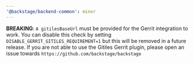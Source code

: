 ```yaml
---
'@backstage/backend-common': minor
---
```


**BREAKING**: `A gitilesBaseUrl` must be provided for the Gerrit integration to work.
You can disable this check by setting `DISABLE_GERRIT_GITILES_REQUIREMENT=1` but
this will be removed in a future release. If you are not able to use the Gitiles
Gerrit plugin, please open an issue towards `https://github.com/backstage/backstage`
